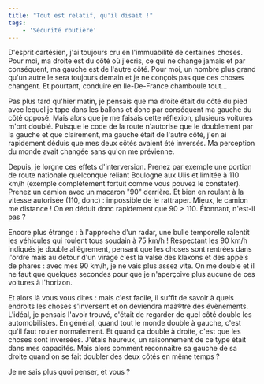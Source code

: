 ```yaml
---
title: "Tout est relatif, qu'il disait !"
tags:
    - 'Sécurité routière'
---
```


D'esprit cartésien, j'ai toujours cru en l'immuabilité de certaines choses. Pour
moi, ma droite est du côté où j'écris, ce qui ne change jamais et par
conséquent, ma gauche est de l'autre côté. Pour moi, un nombre plus grand qu'un
autre le sera toujours demain et je ne conçois pas que ces choses changent. Et
pourtant, conduire en Ile-De-France chamboule tout…

Pas plus tard qu'hier matin, je pensais que ma droite était du côté du pied avec
lequel je tape dans les ballons et donc par conséquent ma gauche du côté opposé.
Mais alors que je me faisais cette réflexion, plusieurs voitures m'ont doublé.
Puisque le code de la route n'autorise que le doublement par la gauche et que
clairement, ma gauche était de l'autre côté, j'en ai rapidement déduis que mes
deux côtés avaient été inversés. Ma perception du monde avait changée sans qu'on
me prévienne.

Depuis, je lorgne ces effets d'interversion. Prenez par exemple une portion de
route nationale quelconque reliant Boulogne aux Ulis et limitée à 110 km/h
(exemple complètement fortuit comme vous pouvez le constater). Prenez un camion
avec un macaron "90" derrière. Et bien en roulant à la vitesse autorisée (110,
donc) : impossible de le rattraper. Mieux, le camion me distance ! On en déduit
donc rapidement que 90 &gt; 110\. Étonnant, n'est-il pas ?

Encore plus étrange : à l'approche d'un radar, une bulle temporelle ralentit les
véhicules qui roulent tous soudain à 75 km/h ! Respectant les 90 km/h indiqués
je double allègrement, pensant que les choses sont rentrées dans l'ordre mais au
détour d'un virage c'est la valse des klaxons et des appels de phares : avec mes
90 km/h, je ne vais plus assez vite. On me double et il ne faut que quelques
secondes pour que je n'aperçoive plus aucune de ces voitures à l'horizon.

Et alors là vous vous dites : mais c'est facile, il suffit de savoir à quels
endroits les choses s'inversent et on deviendra maà®tre des évènements. L'idéal,
je pensais l'avoir trouvé, c'était de regarder de quel côté double les
automobilistes. En général, quand tout le monde double à gauche, c'est qu'il
faut rouler normalement. Et quand ça double à droite, c'est que les choses sont
inversées. J'étais heureux, un raisonnement de ce type était dans mes capacités.
Mais alors comment reconnaitre sa gauche de sa droite quand on se fait doubler
des deux côtés en même temps ?

Je ne sais plus quoi penser, et vous ?
